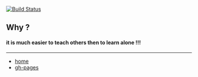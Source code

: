 
[![Build Status](https://www.gitbook.io/button/status/book/brownman/ofer_asks)](https://www.gitbook.io/book/brownman/ofer_asks/activity)



Why ?
----
#### it is much easier to teach others then to learn alone !!!
 








------

- [home](https://github.com/brownman/ofer_asks)
- [gh-pages](http://brownman.github.io/ofer_asks)
